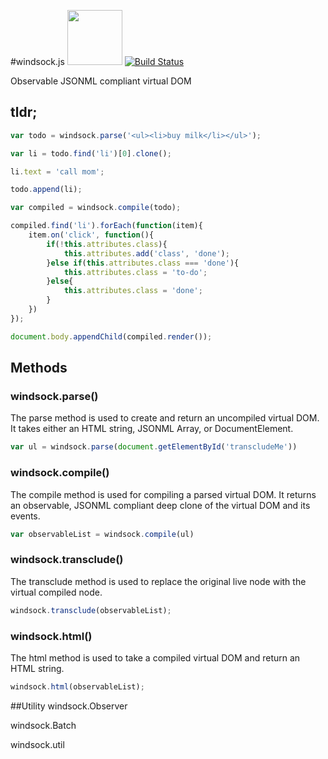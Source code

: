 #windsock.js <img width="88" src="https://raw.githubusercontent.com/bsawyer/windsock-artwork/master/windsock_2x.png">
[![Build Status](https://travis-ci.org/bsawyer/windsock.svg)](https://travis-ci.org/bsawyer/windsock)

Observable JSONML compliant virtual DOM

## tldr;
```javascript
var todo = windsock.parse('<ul><li>buy milk</li></ul>');

var li = todo.find('li')[0].clone();

li.text = 'call mom';

todo.append(li);

var compiled = windsock.compile(todo);

compiled.find('li').forEach(function(item){
    item.on('click', function(){
        if(!this.attributes.class){
            this.attributes.add('class', 'done');
        }else if(this.attributes.class === 'done'){
            this.attributes.class = 'to-do';
        }else{
            this.attributes.class = 'done';
        }
    })
});

document.body.appendChild(compiled.render());
```

## Methods
### windsock.parse()
The parse method is used to create and return an uncompiled virtual DOM. It takes either an HTML string, JSONML Array, or DocumentElement.
```javascript
var ul = windsock.parse(document.getElementById('transcludeMe'))
```

### windsock.compile()
The compile method is used for compiling a parsed virtual DOM. It returns an observable, JSONML compliant deep clone of the virtual DOM and its events.
```javascript
var observableList = windsock.compile(ul)
```

### windsock.transclude()
The transclude method is used to replace the original live node with the virtual compiled node.
```javascript
windsock.transclude(observableList);
```

### windsock.html()
The html method is used to take a compiled virtual DOM and return an HTML string.
```javascript
windsock.html(observableList);
```

##Utility
windsock.Observer

windsock.Batch

windsock.util
